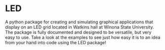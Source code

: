 # LED
A python package for creating and simulating graphical applications that display on an LED grid located in Watkins hall at Winona State University. The package is fully documented and designed to be versatile, but very easy to use. Take a look at the examples to see just how easy it is to an idea from your hand into code using the LED package!
